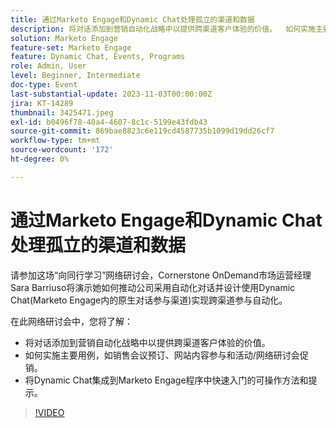 ```yaml
---
title: 通过Marketo Engage和Dynamic Chat处理孤立的渠道和数据
description: 将对话添加到营销自动化战略中以提供跨渠道客户体验的价值。  如何实施主要用例，如销售会议预订、网站内容参与和活动/网络研讨会促销。  将Dynamic Chat集成到Marketo Engage程序中快速入门的可操作方法和提示。
solution: Marketo Engage
feature-set: Marketo Engage
feature: Dynamic Chat, Events, Programs
role: Admin, User
level: Beginner, Intermediate
doc-type: Event
last-substantial-update: 2023-11-03T00:00:00Z
jira: KT-14289
thumbnail: 3425471.jpeg
exl-id: b0496f78-40a4-4607-8c1c-5199e43fdb43
source-git-commit: 869bae8823c6e119cd4587735b1099d19dd26cf7
workflow-type: tm+mt
source-wordcount: '172'
ht-degree: 0%

---
```


# 通过Marketo Engage和Dynamic Chat处理孤立的渠道和数据

请参加这场“向同行学习”网络研讨会，Cornerstone OnDemand市场运营经理Sara Barriuso将演示她如何推动公司采用自动化对话并设计使用Dynamic Chat(Marketo Engage内的原生对话参与渠道)实现跨渠道参与自动化。

在此网络研讨会中，您将了解：

* 将对话添加到营销自动化战略中以提供跨渠道客户体验的价值。
* 如何实施主要用例，如销售会议预订、网站内容参与和活动/网络研讨会促销。
* 将Dynamic Chat集成到Marketo Engage程序中快速入门的可操作方法和提示。

>[!VIDEO](https://video.tv.adobe.com/v/3425471/?learn=on)
